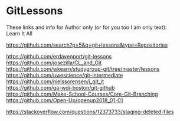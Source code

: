 # GitLessons



These links and info for Author only (or for you too I am only text):  
Learn It All

<https://github.com/search?p=5&q=git+lessons&type=Repositories>

https://github.com/erdavenport/git-lessons  
https://github.com/josezilla/CL_and_Git  
https://github.com/wkearn/studygroup-git/tree/master/lessons  
https://github.com/uwescience/git-intermediate  
https://github.com/nielssorensen/i_git_it  
https://github.com/ga-wdi-boston/git-github  
https://github.com/Make-School-Courses/Core-Git-Branching  
https://github.com/Open-Up/openup2018_01-01  

https://stackoverflow.com/questions/12373733/staging-deleted-files
